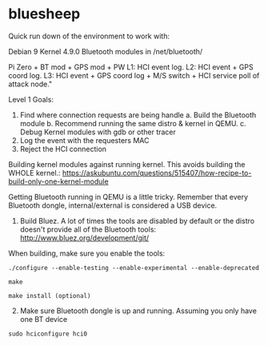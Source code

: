 # bluesheep
Quick run down of the environment to work with:

Debian 9
Kernel 4.9.0
Bluetooth modules in /net/bluetooth/

Pi Zero + BT mod + GPS mod + PW
L1: HCI event log.
L2: HCI event + GPS coord log.
L3: HCI event + GPS coord log + M/S switch + HCI service poll of attack node."

Level 1 Goals: 

1. Find where connection requests are being handle
    a. Build the Bluetooth module 
    b. Recommend running the same distro & kernel in QEMU.
    c. Debug Kernel modules with gdb or other tracer
2. Log the event with the requesters MAC
3. Reject the HCI connection

Building kernel modules against running kernel. This avoids building the WHOLE kernel.:
https://askubuntu.com/questions/515407/how-recipe-to-build-only-one-kernel-module

Getting Bluetooth running in QEMU is a little tricky. Remember that every Bluetooth dongle, internal/external is considered a USB device.


1. Build Bluez. A lot of times the tools are disabled by default or the distro doesn't provide all of the Bluetooth tools: http://www.bluez.org/development/git/

When building, make sure you enable the tools:
```
./configure --enable-testing --enable-experimental --enable-deprecated

make

make install (optional)
```

2. Make sure Bluetooth dongle is up and running. Assuming you only have one BT device
```
sudo hciconfigure hci0
```


